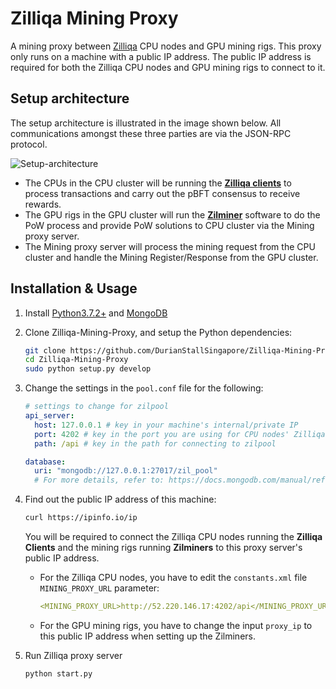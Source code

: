 # Zilliqa Mining Proxy

A mining proxy between [Zilliqa](https://zilliqa.com/) CPU nodes and GPU mining rigs. This proxy only runs on a machine with a public IP address. The public IP address is required for both the Zilliqa CPU nodes and GPU mining rigs to connect to it.

## Setup architecture

The setup architecture is illustrated in the image shown below. All communications amongst these three parties are via the JSON-RPC protocol.

![Setup-architecture](https://i.imgur.com/hJZexcb.jpg)

* The CPUs in the CPU cluster will be running the [**Zilliqa clients**](https://github.com/Zilliqa/Zilliqa) to process transactions and carry out the pBFT consensus to receive rewards.
* The GPU rigs in the GPU cluster will run the [**Zilminer**](https://github.com/DurianStallSingapore/ZILMiner/) software to do the PoW process and provide PoW solutions to CPU cluster via the Mining proxy server.
* The Mining proxy server will process the mining request from the CPU cluster and handle the Mining Register/Response from the GPU cluster.


## Installation & Usage

1. Install [Python3.7.2+](https://www.python.org/downloads/) and [MongoDB](https://docs.mongodb.com/manual/installation/)

2. Clone Zilliqa-Mining-Proxy, and setup the Python dependencies:
    ```bash
    git clone https://github.com/DurianStallSingapore/Zilliqa-Mining-Proxy
    cd Zilliqa-Mining-Proxy
    sudo python setup.py develop
    ```

3. Change the settings in the `pool.conf` file for the following:
    ```yaml
    # settings to change for zilpool
    api_server:
      host: 127.0.0.1 # key in your machine's internal/private IP
      port: 4202 # key in the port you are using for CPU nodes' Zilliqa clients
      path: /api # key in the path for connecting to zilpool
    
    database:
      uri: "mongodb://127.0.0.1:27017/zil_pool"
      # For more details, refer to: https://docs.mongodb.com/manual/reference/connection-string/
    ```

4. Find out the public IP address of this machine:
    ```bash
    curl https://ipinfo.io/ip
    ```
    You will be required to connect the Zilliqa CPU nodes running the **Zilliqa Clients** and the mining rigs running **Zilminers** to this proxy server's public IP address.
    * For the Zilliqa CPU nodes, you have to edit the `constants.xml` file `MINING_PROXY_URL` parameter:
        ```yaml
        <MINING_PROXY_URL>http://52.220.146.17:4202/api</MINING_PROXY_URL>
    * For the GPU mining rigs, you have to change the input `proxy_ip` to this public IP address when setting up the Zilminers.
        
5. Run Zilliqa proxy server
    ```bash
    python start.py
    ```
